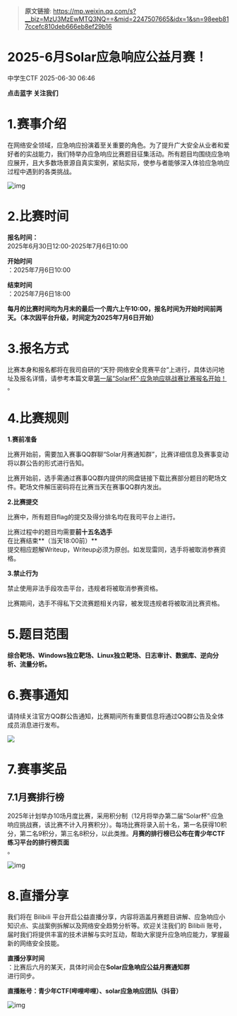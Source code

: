 > **原文链接**: https://mp.weixin.qq.com/s?__biz=MzU3MzEwMTQ3NQ==&mid=2247507665&idx=1&sn=98eeb817ccefc810deb666eb8ef29b16

#  2025-6月Solar应急响应公益月赛！  
 中学生CTF   2025-06-30 06:46  
  
**点击蓝字 关注我们**  
  
  
  
# 1.赛事介绍  
  
在网络安全领域，应急响应扮演着至关重要的角色。为了提升广大安全从业者和爱好者的实战能力，我们特举办应急响应比赛题目征集活动。所有题目均围绕应急响应展开，且大多数场景源自真实案例，紧贴实际，使参与者能够深入体验应急响应过程中遇到的各类挑战。  
  
![img](https://mmbiz.qpic.cn/sz_mmbiz_png/DxUXemrrntqZltm4YjorMsWp8okovKgydEGkjPeTMGFick7Z2uMPkYcbN4icCagX9qKb2LiaYhdicYSkia07icoG4TNg/640?wx_fmt=png&from=appmsg "")  
# 2.比赛时间  
  
**报名时间：**  
2025年6月30日12:00-2025年7月6日10:00  
  
**开始时间**  
：2025年7月6日10:00  
  
**结束时间**  
：2025年7月6日18:00  
  
**每月的比赛时间均为月末的最后一个周六上午10:00，报名时间为开始时间前两天。（本次因平台升级，时间定为2025年7月6日开始）**  
# 3.报名方式  
  
比赛本身和报名都将在我司自研的“天狩·网络安全竞赛平台“上进行，具体访问地址及报名详情，请参考本篇文章[第一届“Solar杯”·应急响应挑战赛比赛报名开始！](https://mp.weixin.qq.com/s?__biz=MzkyOTQ0MjE1NQ==&mid=2247495107&idx=1&sn=1fb18efb2aad7e4389e841b7e442360f&scene=21#wechat_redirect)  
。  
# 4.比赛规则  
  
**1.赛前准备**  
  
比赛开始前，需要加入赛事QQ群聊“Solar月赛通知群”，比赛详细信息及赛事变动将以群公告的形式进行告知。  
  
比赛开始前，选手需通过赛事QQ群内提供的网盘链接下载比赛部分题目的靶场文件。靶场文件解压密码将在比赛当天在赛事QQ群内发出。  
  
**2.比赛提交**  
  
比赛中，所有题目flag的提交及得分排名均在我司平台上进行。  
  
比赛过程中的题目均需要**前十五名选手**  
在比赛结束**（当天18:00前）**  
提交相应题解Writeup，Writeup必须为原创。如发现雷同，选手将被取消参赛资格。  
  
**3.禁止行为**  
  
禁止使用非法手段攻击平台，违规者将被取消参赛资格。  
  
比赛期间，选手不得私下交流赛题相关内容，被发现违规者将被取消比赛资格。  
# 5.题目范围  
  
**综合靶场、Windows独立靶场、Linux独立靶场、日志审计、数据库、逆向分析、流量分析。**  
# 6.赛事通知  
  
请持续关注官方QQ群公告通知，比赛期间所有重要信息将通过QQ群公告及全体成员消息进行发布。  
  
![](https://mmbiz.qpic.cn/sz_mmbiz_png/DxUXemrrntqZltm4YjorMsWp8okovKgyNaibNrPHf0m2yUKsvkAVRMRaAVZgxd6Fl4ZbheAWFdSMbibaHibCDolTA/640?wx_fmt=png&from=appmsg "")  
# 7.赛事奖品  
## 7.1月赛排行榜  
  
2025年计划举办10场月度比赛，采用积分制（12月将举办第二届“Solar杯”·应急响应挑战赛，该比赛不计入月赛积分）。每场比赛将录入前十名，第一名获得10积分，第二名9积分，第三名8积分，以此类推。**月赛的排行榜已公布在青少年CTF练习平台的排行榜页面**  
。  
  
![img](https://mmbiz.qpic.cn/sz_mmbiz_png/DxUXemrrntqZltm4YjorMsWp8okovKgySRb1p06ANejjeJqbEzRds4vCCO3fLXndx84CtLh5Hict0kIOtUia2Rog/640?wx_fmt=png&from=appmsg "")  
# 8.直播分享  
  
我们将在 Bilibili 平台开启公益直播分享，内容将涵盖月赛题目讲解、应急响应小知识点、实战案例拆解以及网络安全趋势分析等。欢迎关注我们的 Bilibili 账号，届时我们将提供丰富的技术讲解与实时互动，帮助大家提升应急响应能力，掌握最新的网络安全技能。  
  
**直播分享时间**  
：比赛后六月的某天，具体时间会在**Solar应急响应公益月赛通知群**  
进行同步。  
  
**直播账号：青少年CTF(哔哩哔哩）、solar应急响应团队（抖音）**  
  
![img](https://mmbiz.qpic.cn/sz_mmbiz_png/DxUXemrrntqZltm4YjorMsWp8okovKgyCyZibOAniaDNPkPASiatItnP7xicQynFIoveOmJMB7Bxug0qPwoP8V5WHQ/640?wx_fmt=png&from=appmsg "")  
  
  
  
